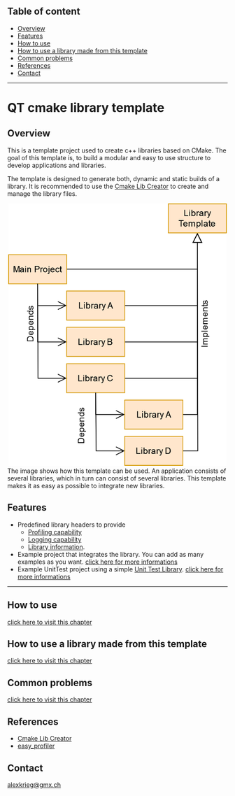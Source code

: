 ## Table of content
- [Overview](#overview)
- [Features](#features)
- [How to use](documentation/HowToUse.md)
- [How to use a library made from this template](documentation/HowToUseALibrary.md)
- [Common problems](documentation/CommonProblems.md)
- [References](#references)
- [Contact](#contact)
------------------------------------------------------
# QT cmake library template
## Overview
This is a template project used to create c++ libraries based on CMake.
The goal of this template is, to build a modular and easy to use structure to develop applications and libraries.

The template is designed to generate both, dynamic and static builds of a library.
It is recommended to use the [Cmake Lib Creator](https://github.com/KROIA/CmakeLibCreator) to create and manage the library files.

<div style="text-align: center;">
    <img src="documentation/Images/LibraryHirarchy.png" alt="Overview" width="500"/>
</div>
The image shows how this template can be used.
An application consists of several libraries, which in turn can consist of several libraries.
This template makes it as easy as possible to integrate new libraries.

## Features
* Predefined library headers to provide
  * [Profiling capability](documentation/EasyProfilerIntegration.md)
  * [Logging capability](documentation/LoggerIntegration.md)
  * [Library information](documentation/CoreFolder.md/#LibraryName_info.h).
* Example project that integrates the library.
You can add as many examples as you want.
[click here for more informations](documentation/ExamplesFolder.md)
* Example UnitTest project using a simple [Unit Test Library](https://github.com/KROIA/UnitTest).
[click here for more informations](documentation/UnitTestsFolder.md)

--------
## How to use
[click here to visit this chapter](documentation/HowToUse.md)
## How to use a library made from this template
[click here to visit this chapter](documentation/HowToUseALibrary.md)
## Common problems
[click here to visit this chapter](documentation/CommonProblems.md)

## References
- [Cmake Lib Creator](https://github.com/KROIA/CmakeLibCreator)
- [easy_profiler](https://github.com/yse/easy_profiler)

## Contact
alexkrieg@gmx.ch
